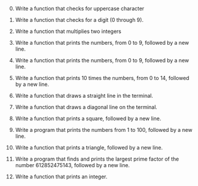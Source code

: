 0.	Write a function that checks for uppercase character

1.	Write a function that checks for a digit (0 through 9).

2.	Write a function that multiplies two integers

3.	Write a function that prints the numbers, from 0 to 9, followed by a new line.

4.	Write a function that prints the numbers, from 0 to 9, followed by a new line.

5.	Write a function that prints 10 times the numbers, from 0 to 14, followed by a new line.

6.	Write a function that draws a straight line in the terminal.

7.	Write a function that draws a diagonal line on the terminal.

8.	Write a function that prints a square, followed by a new line.

9.	Write a program that prints the numbers from 1 to 100, followed by a new line. 

10.	Write a function that prints a triangle, followed by a new line.

11.	Write a program that finds and prints the largest prime factor of the number 612852475143, followed by a new line.

12.	Write a function that prints an integer.
